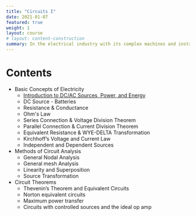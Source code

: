 ```yaml
---
title: "Circuits I"
date: 2021-01-07
featured: true
weight: 1
layout: course
# layout: content-construction
summary: In the electrical industry with its complex machines and instruments, it is easy to be overwhelmed by electrical engineering field and think that everything is complicated and difficult. However, with a strong knowledge of the basic concepts of electricity, it is possible to breakdown complicated systems to a simple, manageable circuit. Thus, in this chapter we will investigate the fundamental concepts, principles, and terminologies involved in electrical circuits.
---
```


# Contents
- Basic Concepts of Electricity
  - [Introduction to DC/AC Sources, Power, and Energy](CIRC1-1.1-introduction-to-dc-ac-sources-power-and-energy)
  - DC Source - Batteries
  - Resistance & Conductance
  - Ohm's Law
  - Series Connection & Voltage Division Theorem
  - Parallel Connection & Current Division Theorem
  - Equivalent Resistance & WYE-DELTA Transformation
  - Kirchhoff’s Voltage and Current Law
  - Independent and Dependent Sources
- Methods of Circuit Analysis
  - General Nodal Analysis
  - General mesh Analysis
  - Linearity and Superposition
  - Source Transformation
- Circuit Theorems
  - Thevenin’s Theorem and Equivalent Circuits
  - Norton equivalent circuits
  - Maximum power transfer
  - Circuits with controlled sources and the ideal op amp
